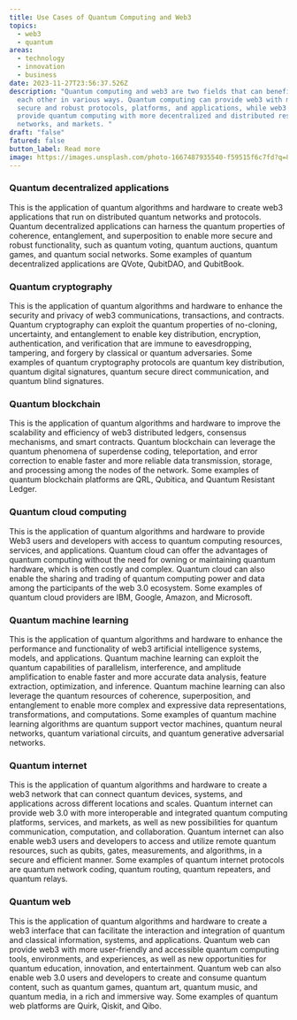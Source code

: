 ```yaml
---
title: Use Cases of Quantum Computing and Web3
topics:
  - web3
  - quantum
areas:
  - technology
  - innovation
  - business
date: 2023-11-27T23:56:37.526Z
description: "Quantum computing and web3 are two fields that can benefit from
  each other in various ways. Quantum computing can provide web3 with more
  secure and robust protocols, platforms, and applications, while web3 can
  provide quantum computing with more decentralized and distributed resources,
  networks, and markets. "
draft: "false"
fatured: false
button_label: Read more
image: https://images.unsplash.com/photo-1667487935540-f59515f6c7fd?q=80&w=1881&auto=format&fit=crop&ixlib=rb-4.0.3&ixid=M3wxMjA3fDB8MHxwaG90by1wYWdlfHx8fGVufDB8fHx8fA%3D%3D
---
```

### Quantum decentralized applications
This is the application of quantum algorithms and hardware to create web3 applications that run on distributed quantum networks and protocols. Quantum decentralized applications can harness the quantum properties of coherence, entanglement, and superposition to enable more secure and robust functionality, such as quantum voting, quantum auctions, quantum games, and quantum social networks. Some examples of quantum decentralized applications are QVote, QubitDAO, and QubitBook. 

### Quantum cryptography
This is the application of quantum algorithms and hardware to enhance the security and privacy of web3 communications, transactions, and contracts. Quantum cryptography can exploit the quantum properties of no-cloning, uncertainty, and entanglement to enable key distribution, encryption, authentication, and verification that are immune to eavesdropping, tampering, and forgery by classical or quantum adversaries. Some examples of quantum cryptography protocols are quantum key distribution, quantum digital signatures, quantum secure direct communication, and quantum blind signatures. 

### Quantum blockchain
This is the application of quantum algorithms and hardware to improve the scalability and efficiency of web3 distributed ledgers, consensus mechanisms, and smart contracts. Quantum blockchain can leverage the quantum phenomena of superdense coding, teleportation, and error correction to enable faster and more reliable data transmission, storage, and processing among the nodes of the network. Some examples of quantum blockchain platforms are QRL, Qubitica, and Quantum Resistant Ledger. 

### Quantum cloud computing
This is the application of quantum algorithms and hardware to provide Web3 users and developers with access to quantum computing resources, services, and applications. Quantum cloud can offer the advantages of quantum computing without the need for owning or maintaining quantum hardware, which is often costly and complex. Quantum cloud can also enable the sharing and trading of quantum computing power and data among the participants of the web 3.0 ecosystem. Some examples of quantum cloud providers are IBM, Google, Amazon, and Microsoft. 

### Quantum machine learning
This is the application of quantum algorithms and hardware to enhance the performance and functionality of web3 artificial intelligence systems, models, and applications. Quantum machine learning can exploit the quantum capabilities of parallelism, interference, and amplitude amplification to enable faster and more accurate data analysis, feature extraction, optimization, and inference. Quantum machine learning can also leverage the quantum resources of coherence, superposition, and entanglement to enable more complex and expressive data representations, transformations, and computations. Some examples of quantum machine learning algorithms are quantum support vector machines, quantum neural networks, quantum variational circuits, and quantum generative adversarial networks. 

### Quantum internet
This is the application of quantum algorithms and hardware to create a web3 network that can connect quantum devices, systems, and applications across different locations and scales. Quantum internet can provide web 3.0 with more interoperable and integrated quantum computing platforms, services, and markets, as well as new possibilities for quantum communication, computation, and collaboration. Quantum internet can also enable web3 users and developers to access and utilize remote quantum resources, such as qubits, gates, measurements, and algorithms, in a secure and efficient manner. Some examples of quantum internet protocols are quantum network coding, quantum routing, quantum repeaters, and quantum relays. 

### Quantum web
This is the application of quantum algorithms and hardware to create a web3 interface that can facilitate the interaction and integration of quantum and classical information, systems, and applications. Quantum web can provide web3 with more user-friendly and accessible quantum computing tools, environments, and experiences, as well as new opportunities for quantum education, innovation, and entertainment. Quantum web can also enable web 3.0 users and developers to create and consume quantum content, such as quantum games, quantum art, quantum music, and quantum media, in a rich and immersive way. Some examples of quantum web platforms are Quirk, Qiskit, and Qibo.